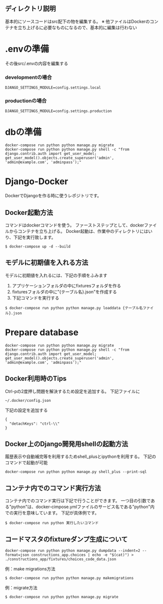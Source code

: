 ## ディレクトリ説明
基本的にソースコードはsrc配下の物を編集する。
※ 他ファイルはDockerのコンテナを立ち上げるに必要なものになるので、基本的に編集は行わない

# .envの準備
その後src/.envの内容を編集する
### developmentの場合
```
DJANGO_SETTINGS_MODULE=config.settings.local
```
### productionの場合
```
DJANGO_SETTINGS_MODULE=config.settings.production
```

# dbの準備
```
docker-compose run python python manage.py migrate
docker-compose run python python manage.py shell -c "from django.contrib.auth import get_user_model; get_user_model().objects.create_superuser('admin', 'admin@example.com', 'adminpass');"
```

# Django-Docker
DockerでDjangoを作る時に使うレポジトリです。

## Docker起動方法
コマンドはdockerコマンドを使う。
ファーストステップとして、dockerファイルからコンテナを立ち上げる。
Docker起動は、作業中のディレクトリにはいり、下記を実行致します。

```
$ docker-compose up -d --build
```

## モデルに初期値を入れる方法
モデルに初期値を入れるには、下記の手順をふみます

1. アプリケーションフォルダの中にfixturesフォルダを作る
2. fixturesフォルダの中に"{テーブル名}.json"を作成する
3. 下記コマンドを実行する

```
$ docker-compose run python python manage.py loaddata {テーブル名ファイル}.json
```

# Prepare database

```
docker-compose run python python manage.py migrate
docker-compose run python python manage.py shell -c "from django.contrib.auth import get_user_model; get_user_model().objects.create_superuser('admin', 'admin@example.com', 'adminpass');"
```

## Docker利用時のTips
Ctrl-pの2度押し問題を解決するため設定を追加する。
下記ファイルに
```
~/.docker/config.json
```
下記の設定を追加する
```
{
  "detachKeys": "ctrl-\\"
}
```

## Docker上のDjango開発用shellの起動方法
履歴表示や自動補完等を利用するためshell_plusとipythonを利用する。
下記のコマンドで起動が可能

```
docker-compose run python python manage.py shell_plus --print-sql
```

## コンテナ内でのコマンド実行方法
コンテナ内でのコマンド実行は下記で行うことができます。
一つ目の引数である"python"は、docker-cimpose.ymlファイルのサービス名である"python"内での実行を意味しています。 下記が具体例です。

```
$ docker-compose run python 実行したいコマンド
```

## コードマスタのfixtureダンプ生成について
```
docker-compose run python python manage.py dumpdata --indent=2 --format=json constructions_app.choices | echo -e "$(cat)") > ./constructions_app/fixtures/choices_code_data.json
```

例：make migrations方法

```
$ docker-compose run python python manage.py makemigrations
```

例：migrate方法

```
$ docker-compose run python python manage.py migrate
```
